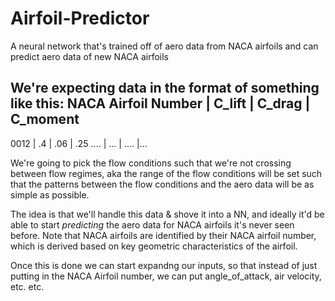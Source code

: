 # Airfoil-Predictor
A neural network that's trained off of aero data from NACA airfoils and can predict aero data of new NACA airfoils

We're expecting data in the format of something like this:
NACA Airfoil Number | C_lift | C_drag | C_moment
--------------------------------------------------
0012                |  .4    | .06     | .25
....                |   ...  |  ....    |...

We're going to pick the flow conditions such that we're not crossing between flow regimes, aka the range of the flow conditions will be set such that
the patterns between the flow conditions and the aero data will be as simple as possible.

The idea is that we'll handle this data & shove it into a NN, and ideally it'd be able to start *predicting* the aero data for NACA airfoils it's never seen before.
Note that NACA airfoils are identified by their NACA airfoil number, which is derived based on key geometric characteristics of the airfoil. 

Once this is done we can start expandng our inputs, so that instead of just putting in the NACA Airfoil number, we can put angle_of_attack, air velocity, etc. etc.

